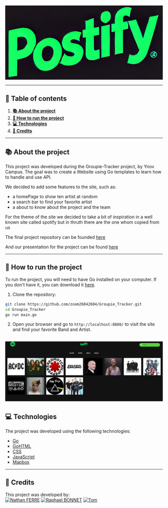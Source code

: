 <p align="center">
  <img src="static/img/TEXT%20LOGO.PNG" alt="banner"/>
</p>

---

## 📖 Table of contents


1. [**📚 About the project**](#-about-the-project)
2. [**🚀 How to run the project**](#-how-to-run-the-project)
3. [**💻 Technologies**](#-technologies)
4. [**👥 Credits**](#-credits)

---

## 📚 About the project

This project was developed during the Groupie-Tracker project, by Ynov Campus. The goal was to create a Website using Go templates to learn how to handle and use API.

We decided to add some features to the site, such as:
- a homePage to show ten artist at random
- a search bar to find your favorite artist
- a about to know about the project and the team

For the theme of the site we decided to take a bit of inspiration in a well known site called spotify but in thruth there are the one whom copied from us 

The final project repository can be founded [here](https://github.com/zoom26042604/Groupie_Tracker)

And our presentation for the project can be found [here](https://www.canva.com/design/DAGgBIMDB50/dKuQRZQub2fcFYP97AXzcg/edit?utm_content=DAGgBIMDB50&utm_campaign=designshare&utm_medium=link2&utm_source=sharebutton)


---

## 🚀 How to run the project

To run the project, you will need to have Go installed on your computer. If you don't have it, you can download it [here](https://golang.org/dl/).

1. Clone the repository:
```bash
git clone https://github.com/zoom26042604/Groupie_Tracker.git
cd Groupie_Tracker
go run main.go
```

2. Open your browser and go to `http://localhost:8080/` to visit the site and find your favorite Band and Artist.

![alt text](/static/img/presentation_image.png)
---

## 💻 Technologies

The project was developed using the following technologies:
- [Go](https://golang.org/)
- [GoHTML](https://pkg.go.dev/html/template)
- [CSS]()
- [JavaScript](https://www.javascript.com/)
- [Mapbox](https://www.mapbox.com/)

---

## 👥 Credits

This project was developed by:
<br>
<a href="https://github.com/zoom26042604"><img src="https://avatars.githubusercontent.com/u/186803356?v=4" alt="Nathan FERRE" width="69" height="69"/></a>
<a href="https://github.com/LeRaphouu"><img src="https://avatars.githubusercontent.com/u/188911609?v=4" alt="Raphael BONNET" width="69" height="69"/></a>
<a href="https://github.com/tompass8"><img src="https://avatars.githubusercontent.com/u/183885775?v=4" alt="Tom " width="69" height="69"/></a>
